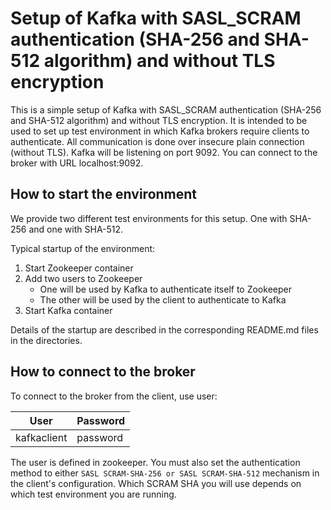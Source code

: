 # Setup of Kafka with SASL_SCRAM authentication (SHA-256 and SHA-512 algorithm) and without TLS encryption

This is a simple setup of Kafka with SASL_SCRAM authentication (SHA-256 and SHA-512 algorithm) and without TLS encryption. 
It is intended to be used to set up test environment in which Kafka brokers require clients to authenticate.
All communication is done over insecure plain connection (without TLS).
Kafka will be listening on port 9092. You can connect to the broker with URL localhost:9092.

## How to start the environment

We provide two different test environments for this setup. One with SHA-256 and one with SHA-512.

Typical startup of the environment:
1. Start Zookeeper container
2. Add two users to Zookeeper
    * One will be used by Kafka to authenticate itself to Zookeeper
    * The other will be used by the client to authenticate to Kafka
3. Start Kafka container

Details of the startup are described in the corresponding README.md files in the directories.


## How to connect to the broker

To connect to the broker from the client, use user:

| User        | Password       |
|-------------|----------------|
| kafkaclient | password       |

The user is defined in zookeeper.
You must also set the authentication method to either `SASL SCRAM-SHA-256 or SASL SCRAM-SHA-512` 
mechanism in the client's configuration. Which SCRAM SHA you will use depends on which test environment you are running.